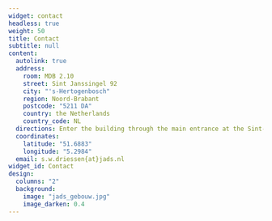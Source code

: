 ```yaml
---
widget: contact
headless: true
weight: 50
title: Contact
subtitle: null
content:
  autolink: true
  address:
    room: MDB 2.10
    street: Sint Janssingel 92
    city: "'s-Hertogenbosch"
    region: Noord-Brabant
    postcode: "5211 DA"
    country: the Netherlands
    country_code: NL
  directions: Enter the building through the main entrance at the Sint-Janssingel. After the reception, proceed to the right and go up two floors when you see the stairs on your left. My office is in room MDB 2.10.
  coordinates:
    latitude: "51.6883"
    longitude: "5.2984"
  email: s.w.driessen{at}jads.nl
widget_id: Contact
design:
  columns: "2"
  background:
    image: "jads_gebouw.jpg"
    image_darken: 0.4
---
```

